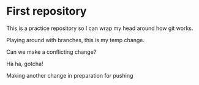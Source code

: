 # First repository

This is a practice repository so I can wrap my head around how git works.

Playing around with branches, this is my temp change.

Can we make a conflicting change?

Ha ha, gotcha!


Making another change in preparation for pushing
